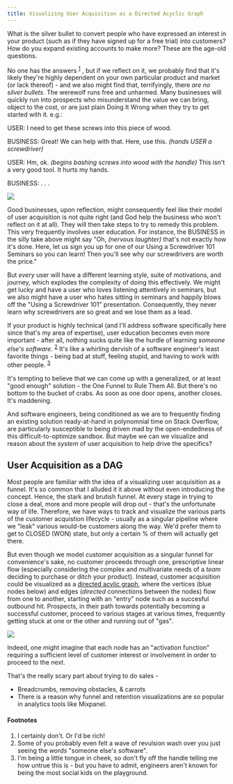 ```yaml
---
title: Visualizing User Acquisition as a Directed Acyclic Graph
---
```

What is the silver bullet to convert people who have expressed an interest in your product (such as if they have signed up for a free trial) into customers? How do you expand existing accounts to make more? These are the age-old questions.

No one has the answers <sup><a href="#fn-1">1</a></sup> , but if we reflect on it, we probably find that it's likely they're highly dependent on your own particular product and market (or lack thereof) - and we also might find that, terrifyingly, there _are no silver bullets_. The werewolf runs free and unharmed. Many businesses will quickly run into prospects who misunderstand the value we can bring, object to the cost, or are just plain Doing It Wrong when they try to get started with it. e.g.:

USER: I need to get these screws into this piece of wood.

BUSINESS: Great! We can help with that. Here, use this. _(hands USER a screwdriver)_

USER: Hm, ok. _(begins bashing screws into wood with the handle)_ This isn't a very good tool. It hurts my hands.

BUSINESS: . . .

![](/images/senior_man_smiling_and_holding_screwdriver_bld027157.jpg)

Good businesses, upon reflection, might consequently feel like their model of user acquisition is not quite right (and God help the business who won't reflect on it at all). They will then take steps to try to remedy this problem. This very frequently involves user education. For instance, the BUSINESS in the silly take above might say "Oh, _(nervous laughter)_ that's not exactly how it's done. Here, let us sign you up for one of our Using a Screwdriver 101 Seminars so you can learn! Then you'll see why our screwdrivers are worth the price."

But _every_ user will have a different learning style, suite of motivations, and journey, which explodes the complexity of doing this effectively. We might get lucky and have a user who loves listening attentively in seminars, but we also might have a user who hates sitting in seminars and happily blows off the "Using a Screwdriver 101" presentation. Consequently, they never learn why screwdrivers are so great and we lose them as a lead.

 If your product is highly technical (and I'll address software specifically here since that's my area of expertise), user education becomes even more important - after all, nothing sucks quite like the hurdle of learning _someone else's software_. <sup><a href="#fn-2">2</a></sup> It's like a whirling dervish of a software engineer's least favorite things - being bad at stuff, feeling stupid, and having to work with other people. <sup><a href="#fn-3">3</a></sup>

It's tempting to believe that we can come up with a generalized, or at least "good enough" solution - the One Funnel to Rule Them All. But there's no bottom to the bucket of crabs. As soon as one door opens, another closes. It's maddening.

And software engineers, being conditioned as we are to frequently finding an existing solution ready-at-hand in polynomnial time on Stack Overflow, are particularly susceptible to being driven mad by the open-endedness of this difficult-to-optimize sandbox. But maybe we can we visualize and reason about the _system_ of user acquisition to help drive the specifics?

## User Acquisition as a DAG

Most people are familiar with the idea of a visualizing user acquisition as a funnel. It's so common that I alluded it it above without even introducing the concept. Hence, the stark and brutish funnel. At every stage in trying to close a deal, more and more people will drop out - that's the unfortunate way of life. Therefore, we have ways to track and visualize the various parts of the customer acquistion lifecycle - usually as a singular pipeline where we "leak" various would-be customers along the way. We'd prefer them to get to CLOSED (WON) state, but only a certain % of them will actually get there.

But even though we model customer acquisition as a singular funnel for convenience's sake, no customer proceeds through one, prescriptive linear flow (especially considering the complex and multivariate needs of a _team_ deciding to purchase or ditch your product). Instead, customer acquisition could be visualized as a [directed acylic graph](https://en.wikipedia.org/wiki/Directed_acyclic_graph), where the vertices (blue nodes below) and edges (_directed_ connections between the nodes) flow from one to another, starting with an "entry" node such as a succesful outbound hit. Prospects, in their path towards potentially becoming a successful customer, proceed to various stages at various times, frequently getting stuck at one or the other and running out of "gas".

![](/images/user_dag.png)

Indeed, one might imagine that each node has an "activation function" requiring a sufficient level of customer interest or involvement in order to proceed to the next. 

That's the really scary part about trying to do sales - 

- Breadcrumbs, removing obstacles, & carrots
- There is a reason why funnel and retention visualizations are so popular in analytics tools like Mixpanel.


#### Footnotes
<ol>
<li>
<div id="fn-1">
I certainly don't. Or I'd be rich!
</div>
</li>
<li>
<div id="fn-2">
Some of you probably even felt a wave of revulsion wash over you just seeing the <i>words</i> "someone else's software".
</div>
</li>
<li>
<div id="fn-3">
I'm being a little tongue in cheek, so don't fly off the handle telling me how untrue this is - but you have to admit, engineers aren't known for being the most social kids on the playground.
</div>
</li>
</ol>
